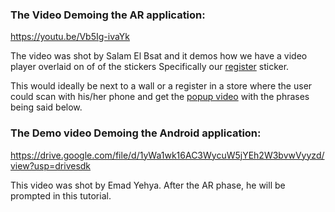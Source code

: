 ### The Video Demoing the AR application:

https://youtu.be/Vb5Ig-ivaYk

The video was shot by Salam El Bsat and it demos how we have a video player overlaid on of of the stickers
Specifically our [register](https://gitlab.refugeelearning.site/rla/BeirutByByte/team-template/blob/master/challenge3/Concept/Sample%20Stickers/Register.jpg) sticker.

This would ideally be next to a wall or a register in a store where the user could scan with his/her phone and get the [popup video](https://gitlab.refugeelearning.site/rla/BeirutByByte/team-template/blob/master/challenge3/Project/Register%20Video/Register%20Scene%20With%20Subtitles%20embedded.mp4) with the phrases being said below.

### The Demo video Demoing the Android application:
 https://drive.google.com/file/d/1yWa1wk16AC3WycuW5jYEh2W3bvwVyyzd/view?usp=drivesdk

 This video was shot by Emad Yehya. After the AR phase, he will be prompted in this tutorial. 
